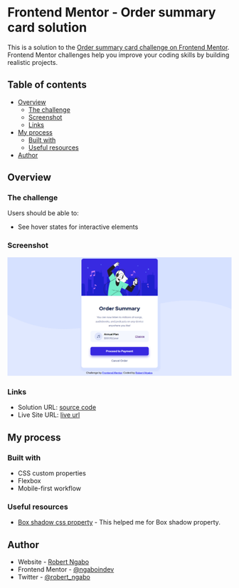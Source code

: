 # Frontend Mentor - Order summary card solution

This is a solution to the [Order summary card challenge on Frontend Mentor](https://www.frontendmentor.io/challenges/order-summary-component-QlPmajDUj). Frontend Mentor challenges help you improve your coding skills by building realistic projects.

## Table of contents

- [Overview](#overview)
  - [The challenge](#the-challenge)
  - [Screenshot](#screenshot)
  - [Links](#links)
- [My process](#my-process)
  - [Built with](#built-with)
  - [Useful resources](#useful-resources)
- [Author](#author)

## Overview

### The challenge

Users should be able to:

- See hover states for interactive elements

### Screenshot

![](./images/screenshot.jpg)

### Links

- Solution URL: [source code](https://github.com/ngaboindev/frontend-mentor-challenges/tree/main/order-summary-component)
- Live Site URL: [live url](https://order-component-challenge.netlify.app/)

## My process

### Built with

- CSS custom properties
- Flexbox
- Mobile-first workflow

### Useful resources

- [Box shadow css property](https://developer.mozilla.org/en-US/docs/Web/CSS/box-shadow) - This helped me for Box shadow property.

## Author

- Website - [Robert Ngabo](robertngabo.me)
- Frontend Mentor - [@ngaboindev](https://www.frontendmentor.io/profile/ngaboindev)
- Twitter - [@robert_ngabo](https://twitter.com/robert_ngabo)
